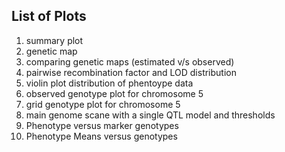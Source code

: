 ## List of Plots
1. summary plot
2. genetic map
3. comparing genetic maps (estimated v/s observed)
4. pairwise recombination factor and LOD distribution
5. violin plot distribution of phentoype data
6. observed genotype plot for chromosome 5
7. grid genotype plot for chromosome 5
8. main genome scane with a single QTL model and thresholds
9. Phenotype versus marker genotypes
10. Phenotype Means versus genotypes
